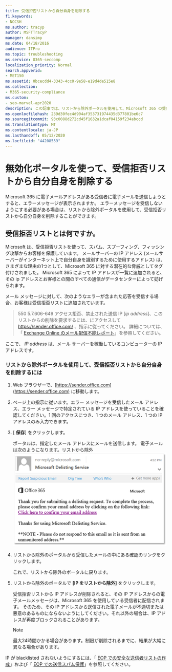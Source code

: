 ```yaml
---
title: 受信拒否リストから自分自身を削除する
f1.keywords:
- NOCSH
ms.author: tracyp
author: MSFTTracyP
manager: dansimp
ms.date: 04/18/2016
audience: ITPro
ms.topic: troubleshooting
ms.service: O365-seccomp
localization_priority: Normal
search.appverid:
- MET150
ms.assetid: 0bcecdd4-3343-4cc0-9e58-e19d4de515e8
ms.collection:
- M365-security-compliance
ms.custom:
- seo-marvel-apr2020
description: この記事では、リストから除外ポータルを使用して、Microsoft 365 の受信拒否リストから自分自身を削除する方法について説明します。
ms.openlocfilehash: 239d30fec4d904af353731974435d377801be6c7
ms.sourcegitcommit: 93c0088d272cd45f1632a1dcaf04159f234abccd
ms.translationtype: MT
ms.contentlocale: ja-JP
ms.lasthandoff: 05/12/2020
ms.locfileid: "44208539"
---
```

# <a name="use-the-delist-portal-to-remove-yourself-from-the-blocked-senders-list"></a>無効化ポータルを使って、受信拒否リストから自分自身を削除する

Microsoft 365 に電子メールアドレスがある受信者に電子メールを送信しようとすると、エラーメッセージが表示されますか。 エラーメッセージを受信しないようにする必要がある場合は、リストから除外ポータルを使用して、受信拒否リストから自分自身を削除することができます。

## <a name="what-is-the-blocked-senders-list"></a>受信拒否リストとは何ですか。

Microsoft は、受信拒否リストを使って、スパム、スプーフィング、フィッシング攻撃からお客様を保護しています。 メールサーバーの IP アドレス (メールサーバーがインターネット上で自分自身を識別するために使用するアドレス) は、さまざまな理由の1つとして、Microsoft 365 に対する潜在的な脅威としてタグ付けされました。 Microsoft 365 によって IP アドレスが一覧に追加されると、その ip アドレスとお客様との間のすべての通信がデータセンターによって妨げられます。

メール メッセージに対して、次のようなエラーが含まれた応答を受信する場合、お客様は受信拒否リストに追加されています。

> 550 5.7.606-649 アクセス拒否、禁止された送信 IP [_ip address_]、このリストからの削除を要求するには、にアクセスして https://sender.office.com/ 、指示に従ってください。 詳細については、「 [Exchange Online のメール配信不能レポート](https://docs.microsoft.com/Exchange/mail-flow-best-practices/non-delivery-reports-in-exchange-online/non-delivery-reports-in-exchange-online)」を参照してください。

ここで、 _IP address_ は、メール サーバーを稼働しているコンピューターの IP アドレスです。

### <a name="to-use-delist-portal-to-remove-yourself-from-the-blocked-senders-list"></a>リストから除外ポータルを使用して、受信拒否リストから自分自身を削除するには

1. Web ブラウザーで、[https://sender.office.com](https://sender.office.com) に移動します。

2. ページ上の指示に従います。エラー メッセージを受信したメール アドレス、エラー メッセージで特定されている IP アドレスを使っていることを確認してください。1 回のアクセスにつき、1 つのメール アドレス、1 つの IP アドレスのみ入力できます。

3. [ **保存**] をクリックします。

    ポータルは、指定したメール アドレスにメールを送信します。 電子メールは次のようになります。リストから除外 ![ ポータルを通じて要求を送信したときに受信された電子メールのスクリーンショット](../../media/bf13e4f7-f68c-4e46-baa7-b6ab4cfc13f3.png)

4. リストから除外のポータルから受信したメールの中にある確認のリンクをクリックします。

    これで、リストから除外のポータルに戻ります。

5. リストから除外のポータルで **[IP をリストから除外]** をクリックします。

    受信拒否リストから IP アドレスが削除されると、その IP アドレスからの電子メールメッセージは、Microsoft 365 を使用している受信者に配信されます。 そのため、その IP アドレスから送信された電子メールが不適切または悪意のあるものにならないようにしてください。それ以外の場合は、IP アドレスが再度ブロックされることがあります。

    > [!NOTE]
    > 最大24時間かかる場合があります。制限が削除されるまでに、結果が大幅に異なる場合があります。

IP が blacklisted されないようにするには、「 [EOP での安全な送信者リストの作成](create-safe-sender-lists-in-office-365.md)」および「 [EOP での送信スパム保護](outbound-spam-controls.md)」を参照してください。
